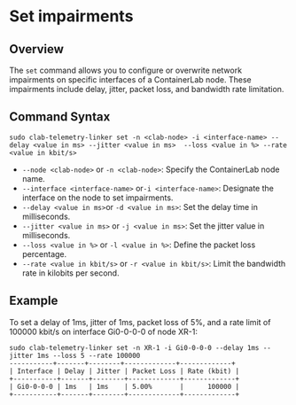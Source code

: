 # Set impairments

## Overview
The `set` command allows you to configure or overwrite network impairments on specific interfaces of a ContainerLab node. These impairments include delay, jitter, packet loss, and bandwidth rate limitation.

## Command Syntax
```
sudo clab-telemetry-linker set -n <clab-node> -i <interface-name> --delay <value in ms> --jitter <value in ms>  --loss <value in %> --rate <value in kbit/s>
```
- `--node <clab-node>` or `-n <clab-node>`: Specify the ContainerLab node name.
- `--interface <interface-name>` or`-i <interface-name>`: Designate the interface on the node to set impairments.
- `--delay <value in ms>`or `-d <value in ms>`: Set the delay time in milliseconds.
- `--jitter <value in ms>` or `-j <value in ms>`: Set the jitter value in milliseconds.
- `--loss <value in %>` or `-l <value in %>`: Define the packet loss percentage.
- `--rate <value in kbit/s>` or `-r <value in kbit/s>`: Limit the bandwidth rate in kilobits per second.


## Example
To set a delay of 1ms, jitter of 1ms, packet loss of 5%, and a rate limit of 100000 kbit/s on interface Gi0-0-0-0 of node XR-1:
```
sudo clab-telemetry-linker set -n XR-1 -i Gi0-0-0-0 --delay 1ms --jitter 1ms --loss 5 --rate 100000 
-----------+-------+--------+-------------+-------------+
| Interface | Delay | Jitter | Packet Loss | Rate (kbit) |
+-----------+-------+--------+-------------+-------------+
| Gi0-0-0-0 | 1ms   | 1ms    | 5.00%       |      100000 |
+-----------+-------+--------+-------------+-------------+
```